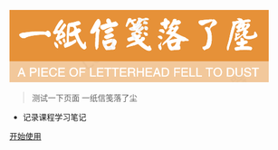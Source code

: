 <!-- _coverpage.md 封面 -->
![logo](_media/logo2.png)



> 测试一下页面
> 一纸信笺落了尘 

- 记录课程学习笔记

[开始使用](#欢迎使用)
